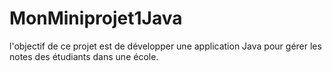 # MonMiniprojet1Java
l'objectif de ce projet est de développer une application Java pour gérer les notes des étudiants dans une école. 
